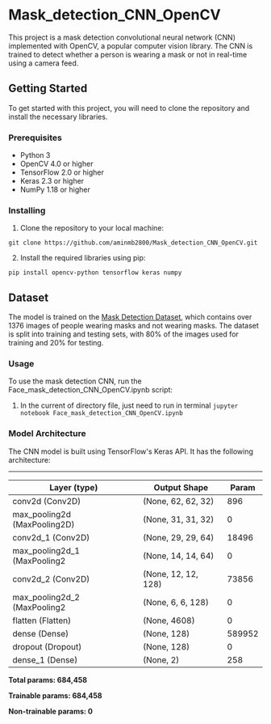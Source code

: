 # Mask_detection_CNN_OpenCV

This project is a mask detection convolutional neural network (CNN) implemented with OpenCV, a popular computer vision library. The CNN is trained to detect whether a person is wearing a mask or not in real-time using a camera feed.

## Getting Started

To get started with this project, you will need to clone the repository and install the necessary libraries.

### Prerequisites

* Python 3
* OpenCV 4.0 or higher
* TensorFlow 2.0 or higher
* Keras 2.3 or higher
* NumPy 1.18 or higher

### Installing

1. Clone the repository to your local machine:

```
git clone https://github.com/aminmb2800/Mask_detection_CNN_OpenCV.git
```
2. Install the required libraries using pip:

```
pip install opencv-python tensorflow keras numpy
```
## Dataset 

The model is trained on the [Mask Detection Dataset](https://drive.google.com/drive/folders/1Eru9OyBdY5FDRegYcuZoEgR5pKCLPYfa?usp=sharing), which contains over 1376 images of people wearing masks and not wearing masks. The dataset is split into training and testing sets, with 80% of the images used for training and 20% for testing.

### Usage

To use the mask detection CNN, run the Face_mask_detection_CNN_OpenCV.ipynb script:

1. In the current of directory file, just need to run in terminal ```jupyter notebook Face_mask_detection_CNN_OpenCV.ipynb```  

### Model Architecture

The CNN model is built using TensorFlow's Keras API. It has the following architecture:


________________________________________________________________


| Layer (type)         | Output Shape               | Param                                |
| -------------------- | ---------------------------|------------------------------------- |
| conv2d (Conv2D)      |        (None, 62, 62, 32)  |      896                             |
| max_pooling2d (MaxPooling2D)| (None, 31, 31, 32)  |       0                              |
|conv2d_1 (Conv2D)     |       (None, 29, 29, 64)   |     18496                            |
|max_pooling2d_1 (MaxPooling2 |(None, 14, 14, 64)   |       0                              |
|conv2d_2 (Conv2D)     |        (None, 12, 12, 128) |     73856                            |
|max_pooling2d_2 (MaxPooling2 |(None, 6, 6, 128)    |       0                              |
|flatten (Flatten)     |       (None, 4608)         |       0                              |
|dense (Dense)         |       (None, 128)          |     589952                           |
|dropout (Dropout)     |       (None, 128)          |       0                              |
|dense_1 (Dense)       |       (None, 2)            |      258                             |

**Total params: 684,458**

**Trainable params: 684,458**

**Non-trainable params: 0**
